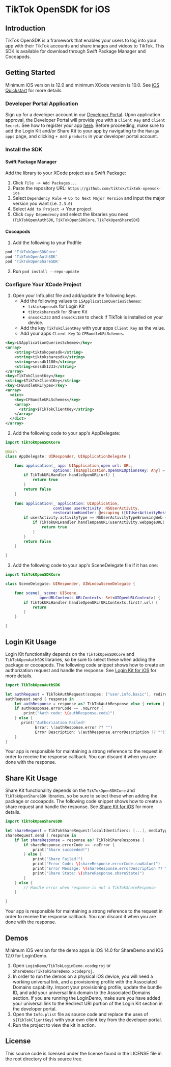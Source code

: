# TikTok OpenSDK for iOS

## Introduction

TikTok OpenSDK is a framework that enables your users to log into your app with their TikTok accounts and share images and videos to TikTok. This SDK is available for download through Swift Package Manager and Cocoapods.

## Getting Started

Minimum iOS version is 12.0 and minimum XCode version is 10.0. See [iOS Quickstart](https://developers.tiktok.com/doc/mobile-sdk-ios-quickstart/) for more details.

### Developer Portal Application

Sign up for a developer account in our [Developer Portal](https://developers.tiktok.com/login/). Upon application approval, the Developer Portal will provide you with a `Client Key` and `Client Secret`. See how to register your app [here](https://developers.tiktok.com/doc/getting-started-create-an-app/). Before proceeding, make sure to add the Login Kit and/or Share Kit to your app by navigating to the `Manage apps` page, and clicking `+ Add products` in your developer portal account.

### Install the SDK

#### Swift Package Manager

Add the library to your XCode project as a Swift Package:

1. Click `File -> Add Packages...`
2. Paste the repository URL: `https://github.com/tiktok/tiktok-opensdk-ios`
3. Select `Dependency Rule` -> `Up to Next Major Version` and input the major version you want (i.e. `2.3.0`)
4. Select `Add to Project` -> Your project
5. Click `Copy Dependency` and select the libraries you need (`TikTokOpenAuthSDK`, `TikTokOpenSDKCore`, `TikTokOpenShareSDK`)

#### Cocoapods

1. Add the following to your Podfile
```ruby
pod 'TikTokOpenSDKCore'
pod 'TikTokOpenAuthSDK'
pod 'TikTokOpenShareSDK'
```
2. Run `pod install --repo-update`

### Configure Your XCode Project

1. Open your Info.plist file and add/update the following keys.
    - Add the following values to `LSApplicationQueriesSchemes`:
        - `tiktokopensdk` for Login Kit
        - `tiktoksharesdk` for Share Kit
        - `snssdk1233` and `snssdk1180` to check if TikTok is installed on your device.
    - Add the key `TikTokClientKey` with your apps `Client Key` as the value.
    - Add your apps `Client Key` to `CFBundleURLSchemes`.
```xml
<key>LSApplicationQueriesSchemes</key>
<array>
    <string>tiktokopensdk</string>
    <string>tiktoksharesdk</string>
    <string>snssdk1180</string>
    <string>snssdk1233</string>
</array>
<key>TikTokClientKey</key>
<string>$TikTokClientKey</string>
<key>CFBundleURLTypes</key>
<array>
  <dict>
    <key>CFBundleURLSchemes</key>
    <array>
      <string>$TikTokClientKey</string>
    </array>
  </dict>
</array>
```
2. Add the following code to your app's AppDelegate:
```swift
import TikTokOpenSDKCore

@main
class AppDelegate: UIResponder, UIApplicationDelegate {

    func application(_ app: UIApplication,open url: URL, 
                     options: [UIApplication.OpenURLOptionsKey: Any] = [:]) -> Bool {
        if TikTokURLHandler.handleOpenURL(url) {
            return true
        }
        return false
    }
        
    func application(_ application: UIApplication, 
                     continue userActivity: NSUserActivity, 
                     restorationHandler: @escaping ([UIUserActivityRestoring]?) -> Void) -> Bool {
        if userActivity.activityType == NSUserActivityTypeBrowsingWeb {
            if TikTokURLHandler.handleOpenURL(userActivity.webpageURL) {
                return true
            }
        }
        return false
    }
    
}
```
3. Add the following code to your app's SceneDelegate file if it has one:
```swift
import TikTokOpenSDKCore

class SceneDelegate: UIResponder, UIWindowSceneDelegate {

    func scene(_ scene: UIScene, 
               openURLContexts URLContexts: Set<UIOpenURLContext>) {
        if TikTokURLHandler.handleOpenURL(URLContexts.first?.url) {
            return
        }
    }

}
```

## Login Kit Usage

Login Kit functionality depends on the `TikTokOpenSDKCore` and `TikTokOpenAuthSDK` libraries, so be sure to select these when adding the package or cocoapods. The following code snippet shows how to create an authorization request and handle the response. See [Login Kit for iOS](https://developers.tiktok.com/doc/login-kit-ios-quickstart/) for more details.
```swift
import TikTokOpenAuthSDK

let authRequest = TikTokAuthRequest(scopes: ["user.info.basic"], redirectURI: "https://www.example.com/path")
authRequest.send { response in
    let authResponse = response as? TikTokAuthResponse else { return }
    if authResponse.errorCode == .noError {
        print("Auth code: \(authResponse.code)")
    } else {
       print("Authorization Failed! 
             Error: \(authResponse.error ?? "") 
             Error Description: \(authResponse.errorDescription ?? ""))
    }
}
```
Your app is responsible for maintaining a strong reference to the request in order to receive the response callback. You can discard it when you are done with the response.

## Share Kit Usage

Share Kit functionality depends on the `TikTokOpenSDKCore` and `TikTokOpenShareSDK` libraries, so be sure to select these when adding the package or cocoapods. The following code snippet shows how to create a share request and handle the response. See [Share Kit for iOS](https://developers.tiktok.com/doc/share-kit-ios-quickstart-v2/) for more details.
```swift
import TikTokOpenShareSDK

let shareRequest = TikTokShareRequest(localIdentifiers: [...], mediaType: .video, redirectURI: "https://www.example.com/path")
shareRequest.send { response in
    if let shareResponse = response as? TikTokShareResponse {
        if shareResponse.errorCode == .noError {
            print("Share succeeded!")
        } else {
            print("Share Failed!")
            print("Error Code: \(shareResponse.errorCode.rawValue)")
            print("Error Message: \(shareResponse.errorDescription ?? "")")
            print("Share State: \(shareResponse.shareState)")
        }
    } else {
        // Handle error when response is not a TikTokShareResponse
    }

}
```
Your app is responsible for maintaining a strong reference to the request in order to receive the response callback. You can discard it when you are done with the response.

## Demos

Minimum iOS version for the demo apps is iOS 14.0 for ShareDemo and iOS 12.0 for LoginDemo.

1. Open `LoginDemo/TikTokLoginDemo.xcodeproj` or `ShareDemo/TikTokShareDemo.xcodeproj`.
2. In order to run the demos on a physical iOS device, you will need a working universal link, and a provisioning profile with the Associated Domains capability. Import your provisioning profile, update the bundle ID, and add your universal link domain to the Associated Domains section. If you are running the LoginDemo, make sure you have added your universal link to the Redirect URI portion of the Login Kit section in the developer portal.
3. Open the `Info.plist` file as source code and replace the uses of `${TikTokClientKey}` with your own client key from the developer portal. 
4. Run the project to view the kit in action.

## License

This source code is licensed under the license found in the LICENSE file in the root directory of this source tree.
